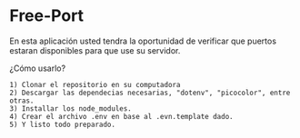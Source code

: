 # Free-Port

En esta aplicación usted tendra la oportunidad de verificar que puertos estaran disponibles para que use su servidor. 

¿Cómo usarlo?

    1) Clonar el repositorio en su computadora
    2) Descargar las dependecias necesarias, "dotenv", "picocolor", entre otras.
    3) Installar los node_modules.
    4) Crear el archivo .env en base al .evn.template dado.
    5) Y listo todo preparado.

